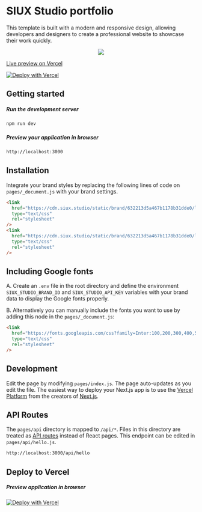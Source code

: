 # SIUX Studio portfolio

This template is built with a modern and responsive design, allowing developers and designers to create a professional website to showcase their work quickly.

<p align="center">
  <a href="https://siux-studio-portfolio.vercel.app/">
    <img src="https://i.imgur.com/IzXhTjW.png">
  </a>
</p>

[Live preview on Vercel](https://siux-studio-portfolio.vercel.app/)

[![Deploy with Vercel](https://vercel.com/button)](https://vercel.com/new/clone?repository-url=https://github.com/siuxco/siux-studio-portfolio)

## Getting started

##### Run the development server

```bash
npm run dev
```

##### Preview your application in browser

```bash
http://localhost:3000
```

## Installation

Integrate your brand styles by replacing the following lines of code on `pages/_document.js` with your brand settings.

```html
<link
  href="https://cdn.siux.studio/static/brand/632213d5a467b1178b31dde0/latest/siux.main.css"
  type="text/css"
  rel="stylesheet"
/>
<link
  href="https://cdn.siux.studio/static/brand/632213d5a467b1178b31dde0/latest/siux.main.responsive.css"
  type="text/css"
  rel="stylesheet"
/>
```

## Including Google fonts

A. Create an `.env` file in the root directory and define the environment `SIUX_STUDIO_BRAND_ID` and `SIUX_STUDIO_API_KEY` variables with your brand data to display the Google fonts properly.

B. Alternatively you can manually include the fonts you want to use by adding this node in the `pages/_document.js`:

```html
<link
  href="https://fonts.googleapis.com/css?family=Inter:100,200,300,400,500,600,700,800,900|Overpass+Mono:400"
  type="text/css"
  rel="stylesheet"
/>
```

## Development

Edit the page by modifying `pages/index.js`. The page auto-updates as you edit the file. The easiest way to deploy your Next.js app is to use the [Vercel Platform](https://vercel.com/) from the creators of [Next.js](https://nextjs.org/).

## API Routes

The `pages/api` directory is mapped to `/api/*`. Files in this directory are treated as [API routes](https://nextjs.org/docs/api-routes/introduction) instead of React pages. This endpoint can be edited in `pages/api/hello.js`.

```bash
http://localhost:3000/api/hello
```

## Deploy to Vercel

##### Preview application in browser

[![Deploy with Vercel](https://vercel.com/button)](https://vercel.com/new/clone?repository-url=https://github.com/siuxco/siux-studio-portfolio)
